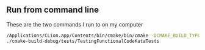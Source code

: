 

## Run from command line

These are the two commands I run to on my computer
``` bash
/Applications/CLion.app/Contents/bin/cmake/bin/cmake -DCMAKE_BUILD_TYPE=Debug -G "CodeBlocks - Unix Makefiles" /Users/llewellyn/Github/TestingFunctionalCodeKata.cpp
./cmake-build-debug/tests/TestingFunctionalCodeKataTests
```